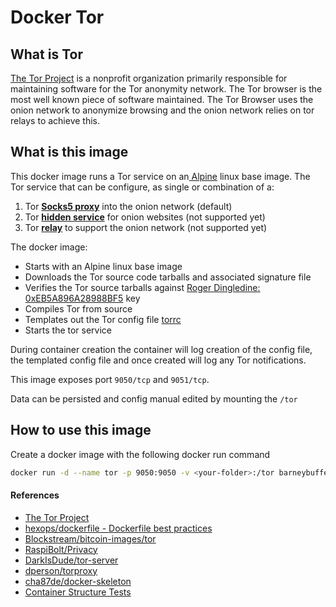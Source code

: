 # Docker Tor

## What is Tor

[The Tor Project](https://www.torproject.org/) is a nonprofit organization primarily responsible for maintaining software for the Tor anonymity network. The Tor browser is the most well known piece of software maintained. The Tor Browser uses the onion network to anonymize browsing and the onion network relies on tor relays to achieve this.

## What is this image

This docker image runs a Tor service on an[ Alpine](https://www.alpinelinux.org/) linux base image. The Tor service that can be configure, as single or combination of a:

1. Tor __[Socks5 proxy](proxy.md)__ into the onion network (default)
2. Tor __[hidden service](service.md)__ for onion websites (not supported yet)
3. Tor __[relay](relay.md)__ to support the onion network (not supported yet)

The docker image:

* Starts with an Alpine linux base image
* Downloads the Tor source code tarballs and associated signature file
* Verifies the Tor source tarballs against [Roger Dingledine: 0xEB5A896A28988BF5](https://2019.www.torproject.org/include/keys.txt) key
* Compiles Tor from source
* Templates out the Tor config file [torrc](https://www.mankier.com/1/tor)
* Starts the tor service

During container creation the container will log creation of the config file, the templated config file and once created will log any Tor notifications.

This image exposes port `9050/tcp` and `9051/tcp`.

Data can be persisted and config manual edited by mounting the `/tor`

## How to use this image

Create a docker image with the following docker run command

```bash
docker run -d --name tor -p 9050:9050 -v <your-folder>:/tor barneybuffet/tor:latest
```

#### References

* [The Tor Project](https://gitlab.torproject.org/tpo)
* [hexops/dockerfile - Dockerfile best practices](https://github.com/hexops/dockerfile)
* [Blockstream/bitcoin-images/tor](https://github.com/Blockstream/bitcoin-images/tree/master/tor)
* [RaspiBolt/Privacy](https://stadicus.github.io/RaspiBolt/raspibolt_22_privacy.html)
* [DarkIsDude/tor-server](https://github.com/DarkIsDude/tor-server)
* [dperson/torproxy](https://github.com/dperson/torproxy)
* [cha87de/docker-skeleton](https://github.com/cha87de/docker-skeleton)
* [Container Structure Tests](https://github.com/GoogleContainerTools/container-structure-test)